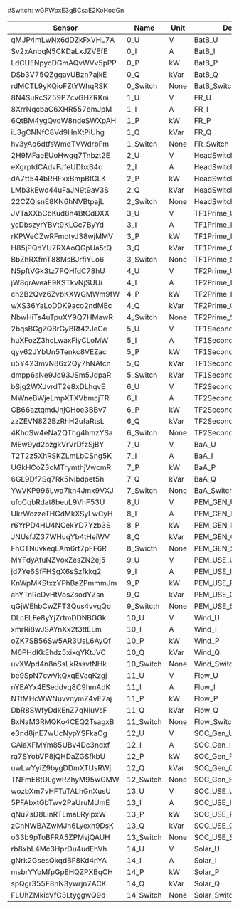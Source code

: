 #Switch: wGPWpxE3gBCsaE2KoHodGn

| Sensor                 | Name      | Unit | Desc                | DisplayType |
| ---------------------- | --------- | ---- | ------------------- | ----------- |
|qMJP4mLwNx6dDZkFxVHL7A|0_U|V|BatB_U|line|
|Sv2xAnbqN5CKDaLxJZVEfE|0_I|A|BatB_I|line|
|LdCUENpycDGmAQvWVv5pPP|0_P|kW|BatB_P|line|
|DSb3V75QZggavUBzn7ajkE|0_Q|kVar|BatB_Q|line|
|rdMCTL9yKQioFZtYWhqRSK|0_Switch|None|BatB_Switch|num|
|8N4SuRcSZ59P7cvGHZRKni|1_U|V|FR_U|line|
|8XrrNqcbaC6XHR557emJpM|1_I|A|FR_I|line|
|6QtBM4ygQvqW8ndeSWXpAH|1_P|kW|FR_P|line|
|iL3gCNNfC8Vd9HnXtPiUhg|1_Q|kVar|FR_Q|line|
|hv3yAo6dtfsWmdTVWdrbFm|1_Switch|None|FR_Switch|num|
|2H9MFaeEUoHwgg7Tnbzt2E|2_U|V|HeadSwitch_U|line|
|eXgrptdCAdvFJfeUDbxB4c|2_I|A|HeadSwitch_I|line|
|dA7tt544bRHFxxBmpBtGLK|2_P|kW|HeadSwitch_P|line|
|LMb3kEwo44uFaJN9t9aV3S|2_Q|kVar|HeadSwitch_Q|line|
|22CZQisnE8KN6hNVBtpajL|2_Switch|None|HeadSwitch_Switch|num|
|JVTaXXbCbKud8h4BtCdDXX|3_U|V|TF1Prime_U|line|
|ycDbszyrYBVt9KLGc7ByYd|3_I|A|TF1Prime_I|line|
|rKPWeCZwRFmotyJ38wjMMV|3_P|kW|TF1Prime_P|line|
|H85jPQdYU7RXAoQGpUa5tQ|3_Q|kVar|TF1Prime_Q|line|
|BbZhRXfmT88MsBJrfiYLo6|3_Switch|None|TF1Prime_Switch|num|
|N5pftVGk3tz7FQHfdC78hU|4_U|V|TF2Prime_U|line|
|jW8qrAveaF9KSTkvNjSUUi|4_I|A|TF2Prime_I|line|
|ch2B2Qvz6ZvbKXWGMWm9fW|4_P|kW|TF2Prime_P|line|
|wXS36YaLoDDK9aco2ndMEc|4_Q|kVar|TF2Prime_Q|line|
|NbwHiTs4uTpuXY9Q7HMawR|4_Switch|None|TF2Prime_Switch|num|
|2bqsBGgZQBrGyBRt42JeCe|5_U|V|TF1Secondary_U|line|
|huXFozZ3hcLwaxFiyCLoMW|5_I|A|TF1Secondary_I|line|
|qyv62JYbUn5Tenkc8VEZac|5_P|kW|TF1Secondary_P|line|
|u5Y423mvN86x2Qy7hNAtcn|5_Q|kVar|TF1Secondary_Q|line|
|dmpp6sNe9Jc93JSm5JdpaR|5_Switch|kVar|TF1Secondary_Switch|num|
|bSjg2WXJvrdT2e8xDLhqvE|6_U|V|TF2Secondary_U|line|
|MWneBWjeLmpXTXVbmcjTRi|6_I|A|TF2Secondary_I|line|
|CB66aztqmdJnjGHoe3BBv7|6_P|kW|TF2Secondary_P|line|
|zzZEVN8Z2BzRhH2ufaRtsL|6_Q|kVar|TF2Secondary_Q|line|
|4KhoSw4eNa2QThg4hmzYSa|6_Switch|None|TF2Secondary_Switch|num|
|MEw9yd2ozgkVrVrDfzSjBY|7_U|V|BaA_U|line|
|T2T2z5XhRSKZLmLbCSng5K|7_I|A|BaA_I|line|
|UGkHCoZ3oMTrymthjVwcmR|7_P|kW|BaA_P|line|
|6GL9Df7Sq7Rk5Nibdpet5h|7_Q|kVar|BaA_Q|line|
|YwVKP996Lwa7kn4Jmx9VXJ|7_Switch|None|BaA_Switch|num|
|ufoCqbRdat8beuL9VhF53U|8_U|V|PEM_GEN_U|line|
|UkrWozzeTHGdMkXSyLwCyH|8_I|A|PEM_GEN_I|line|
|r6YrPD4HU4NCekYD7Yzb3S|8_P|kW|PEM_GEN_P|line|
|JNUsfJZ37WHuqYb4tHeiWV|8_Q|kVar|PEM_GEN_Q|line|
|FhCTNuvkeqLAm6rt7pFF6R|8_Swicth|None|PEM_GEN_Switch|num|
|MYFdyAfuNZVoxZesZN2ej5|9_U|V|PEM_USE_U|line|
|jd7Ye6SfFHSgX6sSzfkkq2|9_I|A|PEM_USE_I|line|
|KnWpMKStxzYPhBaZPmmmJm|9_P|kW|PEM_USE_P|line|
|ahYTnRcDvHtVosZsodYZsn|9_Q|kVar|PEM_USE_Q|line|
|qGjWEhbCwZFT3Qus4vvgQo|9_Switcth|None|PEM_USE_Switch|num|
|DLcELFe8yYjZrtmDDNBGGk|10_U|V|Wind_U|line|
|xmrRi8wJSAYnXx2t3ttELm|10_I|A|Wind_I|line|
|oZK7SB56Sw5AR3UsL6AyQf|10_P|kW|Wind_P|line|
|M6PHdKkEhdz5xixqYKtJVC|10_Q|kVar|Wind_Q|line|
|uvXWpd4n8nSsLkRssvtNHk|10_Switch|None|Wind_Switch|num|
|be9SpN7cwVkQxqEVaqKzgj|11_U|V|Flow_U|line|
|nYEAYx4ESeddvq8C9hmAdK|11_I|A|Flow_I|line|
|NTtMHcWWNuvvnymZ4vE7aj|11_P|kW|Flow_P|line|
|DbR8SWfyDdkEnZ7qNiuVsF|11_Q|kVar|Flow_Q|line|
|BxNaM3RMQKo4CEQ2TsagxB|11_Switch|None|Flow_Switch|num|
|e3nd8jnE7wUcNypYSFkaCg|12_U|V|SOC_Gen_U|line|
|CAiaXFMYm85UBv4Dc3ndxf|12_I|A|SOC_Gen_I|line|
|ra7SYobVP8jQHDaZGSfkbU|12_P|kW|SOC_Gen_P|line|
|uwLwYyiZ9bygDDmXTUsRWj|12_Q|kVar|SOC_Gen_Q|line|
|TNFmEBtDLgwRZhyM95wGMW|12_Switch|None|SOC_Gen_Switch|num|
|wozbXm7vHFTuTALhGnXusU|13_U|V|SOC_USE_U|line|
|5PFAbxtGbTwv2PaUruMUmE|13_I|A|SOC_USE_I|line|
|qNu7sD8LinRTLmaLRyipxW|13_P|kW|SOC_USE_P|line|
|zCnNWBAZwMJn6Lyexh9DsK|13_Q|kVar|SOC_USE_Q|line|
|o33b9pToBFRA5ZPMsjQAUH|13_Switch|None|SOC_USE_Switch|num|
|rb8xbL4Mc3HprDu4udEhVh|14_U|V|Solar_U|line|
|gNrk2GsesQkqdBF8Kd4nYA|14_I|A|Solar_I|line|
|msbrYYoMfpGpEHQZPXBqCH|14_P|kW|Solar_P|line|
|spQgr355F8nN3ywrjn7ACK|14_Q|kVar|Solar_Q|line|
|FLUhZMkicVfC3LtyggwQ9d|14_Switch|None|Solar_Switch|num|
